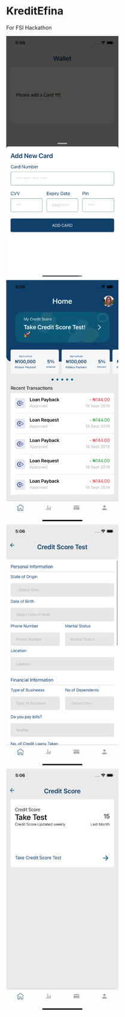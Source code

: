 # KreditEfina
For FSI Hackathon 

<img src="https://github.com/1Soyebo/KreditEfina/blob/master/images/addcardview.png" width="300"/>
<img src="https://github.com/1Soyebo/KreditEfina/blob/master/images/borrowermainpage.png" width="300"/>
<img src="https://github.com/1Soyebo/KreditEfina/blob/master/images/creditscoretest.png" width="300"/>
<img src="https://github.com/1Soyebo/KreditEfina/blob/master/images/creditscorepage.png" width="300"/>
